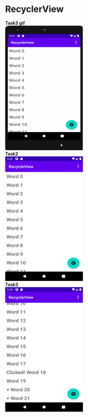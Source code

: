 # RecyclerView
<b>Task3 gif</b>
<br />
<img src="gif/recyclerview.gif" width="250" height="400">
<br />
<b>Task2</b>
<br />
<img src="task2/task2.png" width="250" height="400">
<br />
<b>Task3</b>
<br />
<img src="task3/task3.png" width="250" height="400">
<br />


